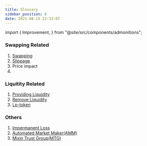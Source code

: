 ```yaml
---
title: Glossary
sidebar_position: 6
date: 2021-08-15 22:33:07
---
```


import {
  Improvement,
} from "@site/src/components/admonitions";

<Improvement />

### Swapping Related

1. [Swapping](https://docs.pando.im/docs/lake/tutorials/swapping)
2. [Slippage](https://docs.pando.im/docs/lake/key-concepts/slippage-impernament-loss)
3. Price impact
4. 

### Liquitity Related

1. [Providing Liquidity](https://docs.pando.im/docs/lake/tutorials/providing-liquidity)
2. [Remove Liquidity](https://docs.pando.im/docs/lake/tutorials/removing-liquidity)
3. [Lp-token](https://docs.pando.im/docs/lake/key-concepts/lp-token)

### Others

1. [Impermanent Loss](https://docs.pando.im/docs/lake/key-concepts/slippage-impernament-loss)
2. [Automated Market Maker(AMM)](https://docs.pando.im/docs/lake/key-concepts/amm-mechanism)
3. [Mixin Trust Group(MTG)](https://docs.pando.im/docs/lake/key-concepts/mtg)
